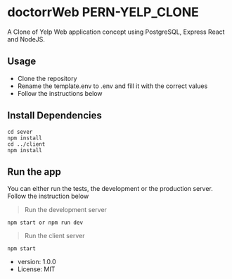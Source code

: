 # doctorrWeb PERN-YELP_CLONE

A Clone of Yelp Web application concept using PostgreSQL, Express React and NodeJS.

## Usage

- Clone the repository
- Rename the template.env to .env and fill it with the correct values
- Follow the instructions below

## Install Dependencies

````
cd sever
npm install
cd ../client
npm install
````


## Run the app 

You can either run the tests, the development or the production server. Follow the instruction below



> Run the development server 

```````
npm start or npm run dev
```````

> Run the client server 

```````
npm start
```````


- version: 1.0.0
- License: MIT

